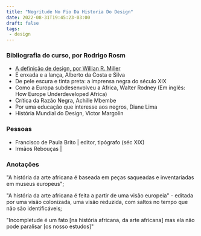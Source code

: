 ```yaml
---
title: "Negritude No Fio Da Historia Do Design"
date: 2022-08-31T19:45:23-03:00
draft: false
tags:
 - design
---
```


### Bibliografia do curso, por Rodrigo Rosm

- [A definição de design, por Willian R. Miller](https://www.feiramoderna.net/ufes/projeto1/MILLER-A-definicao-de-Design.pdf)
- E enxada e a lança, Alberto da Costa e Silva
- De pele escura e tinta preta: a imprensa negra do século XIX
- Como a Europa subdesenvolveu a Africa, Walter Rodney (Em inglês: How Europe Underdeveloped Africa)
- Crítica da Razão Negra, Achille Mbembe
- Por uma educação que interesse aos negros, Diane Lima
- História Mundial do Design, Victor Margolin


### Pessoas
- Francisco de Paula Brito | editor, tipógrafo (séc XIX)
- Irmãos Rebouças | 


### Anotações

"A história da arte africana é baseada em peças saqueadas e inventariadas em museus europeus";

"A história da arte africana é feita a partir de uma visão europeia" - editada por uma visão colonizada, uma visão reduzida, com saltos no tempo que não são identificáveis;

"Incompletude é um fato [na história africana, da arte africana] mas ela não pode paralisar [os nosso estudos]"


